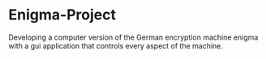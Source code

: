 # Enigma-Project
Developing a computer version of the German encryption machine enigma with a gui application that controls every aspect of the machine.

